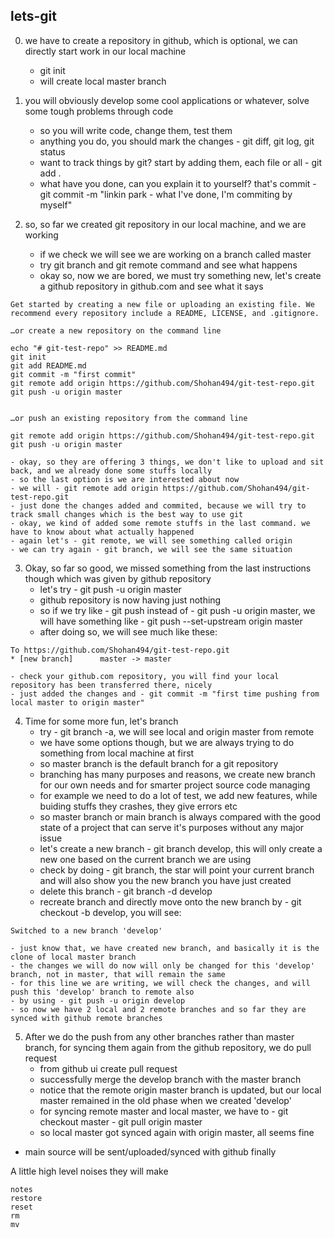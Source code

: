 ## lets-git

0. we have to create a repository in github, which is optional, we can directly start work in our local machine
    - git init
    - will create local master branch

1. you will obviously develop some cool applications or whatever, solve some tough problems through code
    - so you will write code, change them, test them
    - anything you do, you should mark the changes - git diff, git log, git status
    - want to track things by git? start by adding them, each file or all - git add .
    - what have you done, can you explain it to yourself? that's commit - git commit -m "linkin park - what I've done, I'm commiting by myself"

2. so, so far we created git repository in our local machine, and we are working
    - if we check we will see we are working on a branch called master
    - try git branch and git remote command and see what happens
    - okay so, now we are bored, we must try something new, let's create a github repository in github.com and see what it says

```
Get started by creating a new file or uploading an existing file. We recommend every repository include a README, LICENSE, and .gitignore.

…or create a new repository on the command line

echo "# git-test-repo" >> README.md
git init
git add README.md
git commit -m "first commit"
git remote add origin https://github.com/Shohan494/git-test-repo.git
git push -u origin master


…or push an existing repository from the command line

git remote add origin https://github.com/Shohan494/git-test-repo.git
git push -u origin master
```

    - okay, so they are offering 3 things, we don't like to upload and sit back, and we already done some stuffs locally
    - so the last option is we are interested about now
    - we will - git remote add origin https://github.com/Shohan494/git-test-repo.git
    - just done the changes added and commited, because we will try to track small changes which is the best way to use git
    - okay, we kind of added some remote stuffs in the last command. we have to know about what actually happened
    - again let's - git remote, we will see something called origin
    - we can try again - git branch, we will see the same situation

3. Okay, so far so good, we missed something from the last instructions though which was given by github repository
    - let's try - git push -u origin master
    - github repository is now having just nothing
    - so if we try like - git push instead of - git push -u origin master, we will have something like - git push --set-upstream origin master
    - after doing so, we will see much like these:

```
To https://github.com/Shohan494/git-test-repo.git
* [new branch]      master -> master
```
    - check your github.com repository, you will find your local repository has been transferred there, nicely
    - just added the changes and - git commit -m "first time pushing from local master to origin master"

4. Time for some more fun, let's branch
    - try - git branch -a, we will see local and origin master from remote
    - we have some options though, but we are always trying to do something from local machine at first
    - so master branch is the default branch for a git repository
    - branching has many purposes and reasons, we create new branch for our own needs and for smarter project source code managing
    - for example we need to do a lot of test, we add new features, while buiding stuffs they crashes, they give errors etc
    - so master branch or main branch is always compared with the good state of a project that can serve it's purposes without any major issue
    - let's create a new branch - git branch develop, this will only create a new one based on the current branch we are using
    - check by doing - git branch, the star will point your current branch and will also show you the new branch you have just created
    - delete this branch - git branch -d develop
    - recreate branch and directly move onto the new branch by - git checkout -b develop, you will see:

```
Switched to a new branch 'develop'
```
    - just know that, we have created new branch, and basically it is the clone of local master branch
    - the changes we will do now will only be changed for this 'develop' branch, not in master, that will remain the same
    - for this line we are writing, we will check the changes, and will push this 'develop' branch to remote also
    - by using - git push -u origin develop
    - so now we have 2 local and 2 remote branches and so far they are synced with github remote branches

5. After we do the push from any other branches rather than master branch, for syncing them again from the github repository, we do pull request
    - from github ui create pull request
    - successfully merge the develop branch with the master branch
    - notice that the remote origin master branch is updated, but our local master remained in the old phase when we created 'develop'
    - for syncing remote master and local master, we have to - git checkout master - git pull origin master
    - so local master got synced again with origin master, all seems fine


* main source will be sent/uploaded/synced with github finally

A little high level noises they will make
```
notes
restore
reset
rm
mv
```

